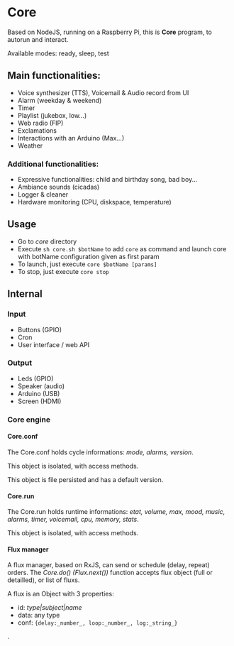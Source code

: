 # Core

Based on NodeJS, running on a Raspberry Pi, this is **Core** program, to autorun and interact.

Available modes: ready, sleep, test

## Main functionalities:

- Voice synthesizer (TTS), Voicemail & Audio record from UI
- Alarm (weekday & weekend)
- Timer
- Playlist (jukebox, low...)
- Web radio (FIP)
- Exclamations
- Interactions with an Arduino (Max...)
- Weather

### Additional functionalities:

- Expressive functionalities: child and birthday song, bad boy...
- Ambiance sounds (cicadas)
- Logger & cleaner
- Hardware monitoring (CPU, diskspace, temperature)

## Usage

- Go to _core_ directory
- Execute `sh core.sh $botName` to add `core` as command and launch core with botName configuration given as first param
- To launch, just execute `core $botName [params]`
- To stop, just execute `core stop`

## Internal

### Input

- Buttons (GPIO)
- Cron
- User interface / web API

### Output

- Leds (GPIO)
- Speaker (audio)
- Arduino (USB)
- Screen (HDMI)

### Core engine

#### Core.conf

The Core.conf holds cycle informations: _mode, alarms, version_.

This object is isolated, with access methods.

This object is file persisted and has a default version.

#### Core.run

The Core.run holds runtime informations: _etat, volume, max, mood, music, alarms, timer, voicemail, cpu, memory, stats_.

This object is isolated, with access methods.

#### Flux manager

A flux manager, based on RxJS, can send or schedule (delay, repeat) orders.
The _Core.do() (Flux.next())_ function accepts flux object (full or detailled), or list of fluxs.

A flux is an Object with 3 properties:

- id: _type|subject|name_
- data: any type
- conf: `{delay:_number_, loop:_number_, log:_string_}`

.
